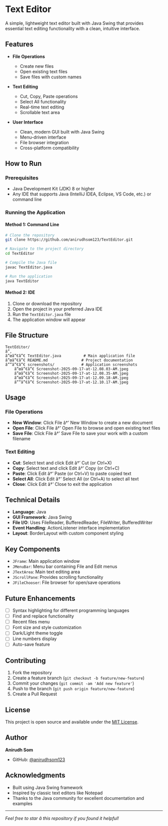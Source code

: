 # Text Editor

A simple, lightweight text editor built with Java Swing that provides essential text editing functionality with a clean, intuitive interface.

## Features

- **File Operations**
  - Create new files
  - Open existing text files
  - Save files with custom names

- **Text Editing**
  - Cut, Copy, Paste operations
  - Select All functionality
  - Real-time text editing
  - Scrollable text area

- **User Interface**
  - Clean, modern GUI built with Java Swing
  - Menu-driven interface
  - File browser integration
  - Cross-platform compatibility

## How to Run

### Prerequisites
- Java Development Kit (JDK) 8 or higher
- Any IDE that supports Java (IntelliJ IDEA, Eclipse, VS Code, etc.) or command line

### Running the Application

#### Method 1: Command Line
```bash
# Clone the repository
git clone https://github.com/anirudhsom123/TextEditor.git

# Navigate to the project directory
cd TextEditor

# Compile the Java file
javac TextEditor.java

# Run the application
java TextEditor
```

#### Method 2: IDE
1. Clone or download the repository
2. Open the project in your preferred Java IDE
3. Run the `TextEditor.java` file
4. The application window will appear

## File Structure
```
TextEditor/
â”‚
â”œâ”€â”€ TextEditor.java          # Main application file
â”œâ”€â”€ README.md               # Project documentation
â””â”€â”€ screenshots/            # Application screenshots
    â”œâ”€â”€ Screenshot-2025-09-17-at-12.08.03-AM.jpeg
    â”œâ”€â”€ Screenshot-2025-09-17-at-12.08.35-AM.jpeg
    â”œâ”€â”€ Screenshot-2025-09-17-at-12.09.18-AM.jpeg
    â””â”€â”€ Screenshot-2025-09-17-at-12.10.17-AM.jpeg
```

## Usage

### File Operations
- **New Window**: Click File â†’ New Window to create a new document
- **Open File**: Click File â†’ Open File to browse and open existing text files
- **Save File**: Click File â†’ Save File to save your work with a custom filename

### Text Editing
- **Cut**: Select text and click Edit â†’ Cut (or Ctrl+X)
- **Copy**: Select text and click Edit â†’ Copy (or Ctrl+C)  
- **Paste**: Click Edit â†’ Paste (or Ctrl+V) to paste copied text
- **Select All**: Click Edit â†’ Select All (or Ctrl+A) to select all text
- **Close**: Click Edit â†’ Close to exit the application

## Technical Details

- **Language**: Java
- **GUI Framework**: Java Swing
- **File I/O**: Uses FileReader, BufferedReader, FileWriter, BufferedWriter
- **Event Handling**: ActionListener interface implementation
- **Layout**: BorderLayout with custom component styling

## Key Components

- `JFrame`: Main application window
- `JMenuBar`: Menu bar containing File and Edit menus
- `JTextArea`: Main text editing area
- `JScrollPane`: Provides scrolling functionality
- `JFileChooser`: File browser for open/save operations

## Future Enhancements

- [ ] Syntax highlighting for different programming languages
- [ ] Find and replace functionality
- [ ] Recent files menu
- [ ] Font size and style customization
- [ ] Dark/Light theme toggle
- [ ] Line numbers display
- [ ] Auto-save feature

## Contributing

1. Fork the repository
2. Create a feature branch (`git checkout -b feature/new-feature`)
3. Commit your changes (`git commit -am 'Add new feature'`)
4. Push to the branch (`git push origin feature/new-feature`)
5. Create a Pull Request

## License

This project is open source and available under the [MIT License](LICENSE).

## Author

**Anirudh Som**
- GitHub: [@anirudhsom123](https://github.com/anirudhsom123)

## Acknowledgments

- Built using Java Swing framework
- Inspired by classic text editors like Notepad
- Thanks to the Java community for excellent documentation and examples

---

*Feel free to star â­ this repository if you found it helpful!*

